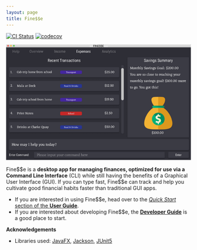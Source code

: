 ```yaml
---
layout: page
title: Fine$$e
---
```


[![CI Status](https://github.com/AY2021S1-CS2103T-W16-3/tp/workflows/Java%20CI/badge.svg)](https://github.com/AY2021S1-CS2103T-W16-3/tp/actions)
[![codecov](https://codecov.io/gh/AY2021S1-CS2103T-W16-3/tp/branch/master/graph/badge.svg)](https://codecov.io/gh/AY2021S1-CS2103T-W16-3/tp)

![Ui](images/Ui.png)

Fine$$e is a **desktop app for managing finances, optimized for use via a Command Line Interface** (CLI) while still having the benefits of a Graphical User Interface (GUI). If you can type fast, Fine\$\$e can track and help you cultivate good financial habits faster than traditional GUI apps.

* If you are interested in using Fine$$e, head over to the [_Quick Start_ section of the **User Guide**](UserGuide.html#quick-start).
* If you are interested about developing Fine$$e, the [**Developer Guide**](DeveloperGuide.html) is a good place to start.


**Acknowledgements**

* Libraries used: [JavaFX](https://openjfx.io/), [Jackson](https://github.com/FasterXML/jackson), [JUnit5](https://github.com/junit-team/junit5)
